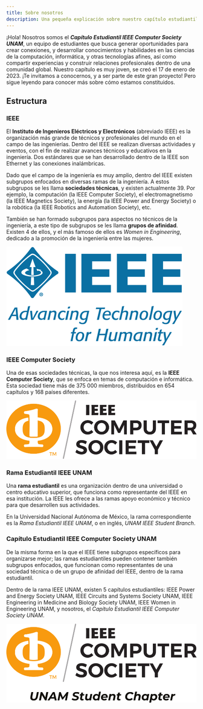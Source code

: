 ```yaml
---
title: Sobre nosotros
description: Una pequeña explicación sobre nuestro capítulo estudiantil
---
```


¡Hola! Nosotros somos el ***Capítulo Estudiantil IEEE Computer Society UNAM***, un equipo de estudiantes que busca generar oportunidades para crear conexiones, y desarrollar conocimientos y habilidades en las ciencias de la computación, informática, y otras tecnologías afines, así como compartir experiencias y construir relaciones profesionales dentro de una comunidad global. 
Nuestro capítulo es muy joven, se creó el 17 de enero de 2023. ¡Te invitamos a conocernos, y a ser parte de este gran proyecto! Pero sigue leyendo para conocer más sobre cómo estamos constituidos.

## Estructura
### IEEE
El **Instituto de Ingenieros Eléctricos y Electrónicos** (abreviado IEEE) es la organización más grande de técnicos y profesionales del mundo en el campo de las ingenierías. Dentro del IEEE se realizan diversas actividades y eventos, con el fin de realizar avances técnicos y educativos en la ingeniería. Dos estándares que se han desarrollado dentro de la IEEE son Ethernet y las conexiones inalámbricas.

Dado que el campo de la ingeniería es muy amplio, dentro del IEEE existen subgrupos enfocados en diversas ramas de la ingeniería. A estos subgrupos se les llama **sociedades técnicas**, y existen actualmente 39. Por ejemplo, la computación (la IEEE Computer Society), el electromagnetismo (la IEEE Magnetics Society), la energía (la IEEE Power and Energy Society) o la robótica (la IEEE Robotics and Automation Society), etc. 

También se han formado subgrupos para aspectos no técnicos de la ingeniería, a este tipo de subgrupos se les llama **grupos de afinidad**. Existen 4 de ellos, y el más famoso de ellos es *Women in Engineering*, dedicado a la promoción de la ingeniería entre las mujeres.

![Logotipo de la IEEE](/assets/images/ieee_logo.svg)

### IEEE Computer Society
Una de esas sociedades técnicas, la que nos interesa aquí, es la **IEEE Computer Society**, que se enfoca en temas de computación e informática. Esta sociedad tiene más de 375 000 miembros, distribuidos en 654 capítulos y 168 países diferentes.

![Logotipo de la IEEE](/assets/images/cs_isologo.svg)

### Rama Estudiantil IEEE UNAM
Una **rama estudiantil** es una organización dentro de una universidad o centro educativo superior, que funciona como representante del IEEE en esa institución. La IEEE les ofrece a las ramas apoyo económico y técnico para que desarrollen sus actividades.

En la Universidad Nacional Autónoma de México, la rama correspondiente es la *Rama Estudiantil IEEE UNAM*, o en inglés, *UNAM IEEE Student Branch*.

### Capítulo Estudiantil IEEE Computer Society UNAM
De la misma forma en la que el IEEE tiene subgrupos específicos para organizarse mejor; las ramas estudiantiles pueden contener también subgrupos enfocados, que funcionan como representantes de una sociedad técnica o de un grupo de afinidad del IEEE, dentro de la rama estudiantil.

Dentro de la rama IEEE UNAM, existen 5 capítulos estudiantiles: IEEE Power and Energy Society UNAM, IEEE Circuits and Systems Society UNAM, IEEE Engineering in Medicine and Biology Society UNAM, IEEE Women in Engineering UNAM, y nosotros, el *Capítulo Estudiantil IEEE Computer Society UNAM*.

![Logotipo de la IEEEE CS UNAM](/assets/images/cs_unam_isologo.svg)

<!--## Historia
<dl class="lineatiempo">
<div><dt>17 de enero de 2023</dt><dd>Se funda el Capítulo Estudiantil IEEE CS UNAM</dd></div>
</dl>-->